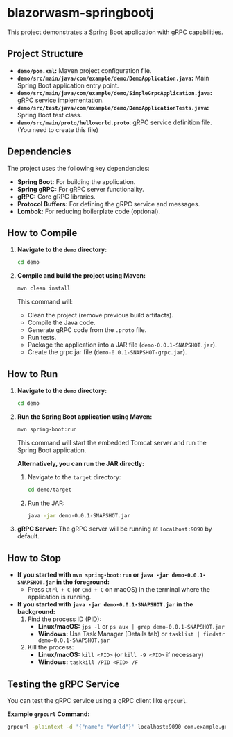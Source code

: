 # blazorwasm-springbootj

This project demonstrates a Spring Boot application with gRPC capabilities.

## Project Structure

*   **`demo/pom.xml`:** Maven project configuration file.
*   **`demo/src/main/java/com/example/demo/DemoApplication.java`:** Main Spring Boot application entry point.
*   **`demo/src/main/java/com/example/demo/SimpleGrpcApplication.java`:** gRPC service implementation.
*   **`demo/src/test/java/com/example/demo/DemoApplicationTests.java`:** Spring Boot test class.
*   **`demo/src/main/proto/helloworld.proto`**: gRPC service definition file. (You need to create this file)

## Dependencies

The project uses the following key dependencies:

*   **Spring Boot:** For building the application.
*   **Spring gRPC:** For gRPC server functionality.
*   **gRPC:** Core gRPC libraries.
*   **Protocol Buffers:** For defining the gRPC service and messages.
*   **Lombok:** For reducing boilerplate code (optional).

## How to Compile

1.  **Navigate to the `demo` directory:**

    ```bash
    cd demo
    ```

2.  **Compile and build the project using Maven:**

    ```bash
    mvn clean install
    ```

    This command will:

    *   Clean the project (remove previous build artifacts).
    *   Compile the Java code.
    *   Generate gRPC code from the `.proto` file.
    *   Run tests.
    *   Package the application into a JAR file (`demo-0.0.1-SNAPSHOT.jar`).
    * Create the grpc jar file (`demo-0.0.1-SNAPSHOT-grpc.jar`).

## How to Run

1.  **Navigate to the `demo` directory:**

    ```bash
    cd demo
    ```

2.  **Run the Spring Boot application using Maven:**

    ```bash
    mvn spring-boot:run
    ```

    This command will start the embedded Tomcat server and run the Spring Boot application.

    **Alternatively, you can run the JAR directly:**

    1.  Navigate to the `target` directory:

        ```bash
        cd demo/target
        ```

    2.  Run the JAR:

        ```bash
        java -jar demo-0.0.1-SNAPSHOT.jar
        ```

3. **gRPC Server:** The gRPC server will be running at `localhost:9090` by default.

## How to Stop

* **If you started with `mvn spring-boot:run` or `java -jar demo-0.0.1-SNAPSHOT.jar` in the foreground:**
    * Press `Ctrl + C` (or `Cmd + C` on macOS) in the terminal where the application is running.
* **If you started with `java -jar demo-0.0.1-SNAPSHOT.jar` in the background:**
    1. Find the process ID (PID):
        * **Linux/macOS:** `jps -l` or `ps aux | grep demo-0.0.1-SNAPSHOT.jar`
        * **Windows:** Use Task Manager (Details tab) or `tasklist | findstr demo-0.0.1-SNAPSHOT.jar`
    2. Kill the process:
        * **Linux/macOS:** `kill <PID>` (or `kill -9 <PID>` if necessary)
        * **Windows:** `taskkill /PID <PID> /F`

## Testing the gRPC Service

You can test the gRPC service using a gRPC client like `grpcurl`.

**Example `grpcurl` Command:**

```bash
grpcurl -plaintext -d '{"name": "World"}' localhost:9090 com.example.grpc.lib.GreetService/SayHello
